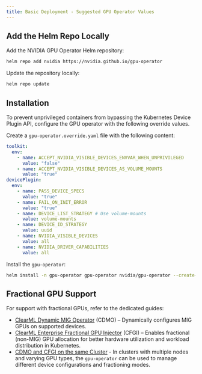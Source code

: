 ```yaml
---
title: Basic Deployment - Suggested GPU Operator Values
---
```



## Add the Helm Repo Locally

Add the NVIDIA GPU Operator Helm repository:
```bash
helm repo add nvidia https://nvidia.github.io/gpu-operator
```

Update the repository locally:
```bash
helm repo update
```

## Installation

To prevent unprivileged containers from bypassing the Kubernetes Device Plugin API, configure the GPU operator with the 
following override values.

Create a `gpu-operator.override.yaml` file with the following content:

```yaml
toolkit:
  env:
    - name: ACCEPT_NVIDIA_VISIBLE_DEVICES_ENVVAR_WHEN_UNPRIVILEGED
      value: "false"
    - name: ACCEPT_NVIDIA_VISIBLE_DEVICES_AS_VOLUME_MOUNTS
      value: "true"
devicePlugin:
  env:
    - name: PASS_DEVICE_SPECS
      value: "true"
    - name: FAIL_ON_INIT_ERROR
      value: "true"
    - name: DEVICE_LIST_STRATEGY # Use volume-mounts
      value: volume-mounts
    - name: DEVICE_ID_STRATEGY
      value: uuid
    - name: NVIDIA_VISIBLE_DEVICES
      value: all
    - name: NVIDIA_DRIVER_CAPABILITIES
      value: all
```

Install the `gpu-operator`:

``` bash
helm install -n gpu-operator gpu-operator nvidia/gpu-operator --create-namespace -f gpu-operator.override.yaml
```

## Fractional GPU Support

For support with fractional GPUs, refer to the dedicated guides:
* [ClearML Dynamic MIG Operator](../fractional_gpus/cdmo.md) (CDMO) – Dynamically configures MIG GPUs on supported devices.
* [ClearML Enterprise Fractional GPU Injector](../fractional_gpus/cfgi.md) (CFGI) – Enables fractional (non-MIG) GPU 
  allocation for better hardware utilization and workload distribution in Kubernetes.
* [CDMO and CFGI on the same Cluster](../fractional_gpus/cdmo_cfgi_same_cluster.md) - In clusters with multiple nodes and 
  varying GPU types, the `gpu-operator` can be used to manage different device configurations and fractioning modes.